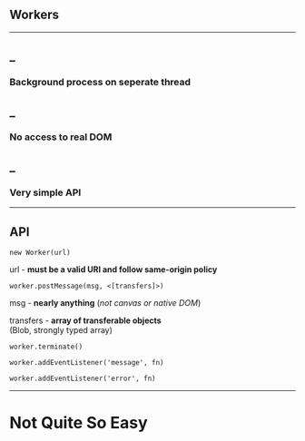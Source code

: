 ##  Workers <!-- .element: class="pullup" -->
<!-- .slide: data-background="./img/worker-toys.jpg" -->

---

<!-- .slide: data-background="rgba(168, 0, 32, 0.82)" -->
## _

### Background process on seperate thread

## _

### No access to real DOM

## _

### Very simple API

---

<!-- .slide: data-background="rgba(168, 0, 32, 0.82)" -->
## API

```
new Worker(url)
```
url - **must be a valid URI and follow same-origin policy**


```
worker.postMessage(msg, <[transfers]>)
```
msg - **nearly anything** (_not canvas or native DOM_)

transfers - **array of transferable objects**<br>
(Blob, strongly typed array)


```
worker.terminate()
```


```
worker.addEventListener('message', fn)
```


```
worker.addEventListener('error', fn)
```

---

<!-- .slide: data-background="rgba(168, 0, 32, 0.82)" -->
# Not Quite So Easy

